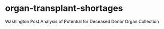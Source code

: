 # organ-transplant-shortages
Washington Post Analysis of Potential for Deceased Donor Organ Collection
